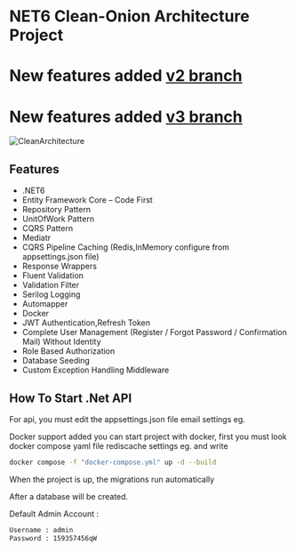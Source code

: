 # NET6 Clean-Onion Architecture Project
# New features added [v2 branch](https://github.com/YALCINCAN/NET6_Clean-OnionArchitectureAPI/tree/v2)
# New features added [v3 branch](https://github.com/YALCINCAN/NET6_Clean-OnionArchitectureAPI/tree/v3)
<img alt="CleanArchitecture" src="assets/cleanarch.png"> </img>

## Features
- .NET6
- Entity Framework Core – Code First
- Repository Pattern
- UnitOfWork Pattern
- CQRS Pattern
- Mediatr
- CQRS Pipeline Caching (Redis,InMemory configure from appsettings.json file)
- Response Wrappers
- Fluent Validation
- Validation Filter 
- Serilog Logging 
- Automapper
- Docker
- JWT Authentication,Refresh Token
- Complete User Management  (Register / Forgot Password / Confirmation Mail) Without Identity
- Role Based Authorization
- Database Seeding
- Custom Exception Handling Middleware


## How To Start .Net API

For api, you must edit the appsettings.json file email settings eg.

Docker support added you can start project with docker, first you must look docker compose yaml file rediscache settings eg. and write 

```sh
docker compose -f "docker-compose.yml" up -d --build
```
When the project is up, the migrations run automatically

After a database will be created. 

Default Admin Account : 

```sh
Username : admin
Password : 159357456qW
```




